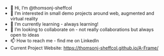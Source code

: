 - 👋 Hi, I’m @thomsonj-sheffcol
- 👀 I’m interested in small demo projects around web, augmented and virtual reality
- 🌱 I’m currently learning - always learning!
- 💞️ I’m looking to collaborate on - not really collaborations but always open to ideas
- 📫 How to reach me - find me on LinkedIn
- Current Project Website: https://thomsonj-sheffcol.github.io/A-Frame/
<!---
thomsonj-sheffcol/thomsonj-sheffcol is a ✨ special ✨ repository because its `README.md` (this file) appears on your GitHub profile.
You can click the Preview link to take a look at your changes.
--->
